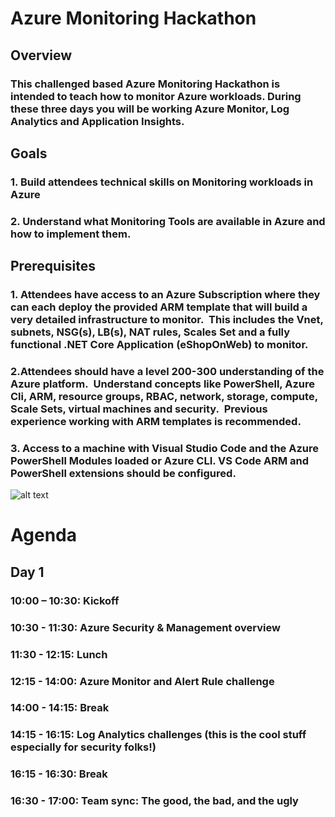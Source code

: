 # Azure Monitoring Hackathon

## Overview

### This challenged based Azure Monitoring Hackathon is intended to teach how to monitor Azure workloads. During these three days you will be working Azure Monitor, Log Analytics and Application Insights.

## Goals

### 1. Build attendees technical skills on Monitoring workloads in Azure
### 2. Understand what Monitoring Tools are available in Azure and how to implement them.  

## Prerequisites

### 1. Attendees have access to an Azure Subscription where they can each deploy the provided ARM template that will build a very detailed infrastructure to monitor.  This includes the Vnet, subnets, NSG(s), LB(s), NAT rules, Scales Set and a fully functional .NET Core Application (eShopOnWeb) to monitor.

### 2.Attendees should have a level 200-300 understanding of the Azure platform.  Understand concepts like PowerShell, Azure Cli, ARM, resource groups, RBAC, network, storage, compute, Scale Sets, virtual machines and security.  Previous experience working with ARM templates is recommended.

### 3. Access to a machine with Visual Studio Code and the Azure PowerShell Modules loaded or Azure CLI.  VS Code ARM and PowerShell extensions should be configured.

![alt text](https://raw.githubusercontent.com/peterschen/AzureMonitoringHackathon/ic-onboarding/monitoringhackdiagram.png)

# Agenda

## Day 1

### 10:00 – 10:30: Kickoff
### 10:30 - 11:30: Azure Security & Management overview
### 11:30 - 12:15: Lunch
### 12:15 - 14:00: Azure Monitor and Alert Rule challenge
### 14:00 - 14:15: Break
### 14:15 - 16:15: Log Analytics challenges (this is the cool stuff especially for security folks!)
### 16:15 - 16:30: Break
### 16:30 - 17:00: Team sync: The good, the bad, and the ugly